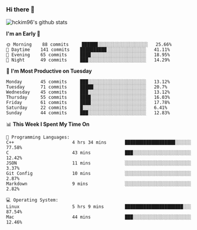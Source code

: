 ### Hi there 👋

<!--
**hckim96/hckim96** is a ✨ _special_ ✨ repository because its `README.md` (this file) appears on your GitHub profile.

Here are some ideas to get you started:

- 🔭 I’m currently working on ...
- 🌱 I’m currently learning ...
- 👯 I’m looking to collaborate on ...
- 🤔 I’m looking for help with ...
- 💬 Ask me about ...
- 📫 How to reach me: ...
- 😄 Pronouns: ...
- ⚡ Fun fact: ...
-->
![hckim96's github stats](https://github-readme-stats.vercel.app/api?username=hckim96&show_icons=true&theme=dracula&count_private=true)
<!--START_SECTION:waka-->
**I'm an Early 🐤** 

```text
🌞 Morning    88 commits     ██████░░░░░░░░░░░░░░░░░░░   25.66% 
🌆 Daytime    141 commits    ██████████░░░░░░░░░░░░░░░   41.11% 
🌃 Evening    65 commits     ████░░░░░░░░░░░░░░░░░░░░░   18.95% 
🌙 Night      49 commits     ███░░░░░░░░░░░░░░░░░░░░░░   14.29%

```
📅 **I'm Most Productive on Tuesday** 

```text
Monday       45 commits     ███░░░░░░░░░░░░░░░░░░░░░░   13.12% 
Tuesday      71 commits     █████░░░░░░░░░░░░░░░░░░░░   20.7% 
Wednesday    45 commits     ███░░░░░░░░░░░░░░░░░░░░░░   13.12% 
Thursday     55 commits     ████░░░░░░░░░░░░░░░░░░░░░   16.03% 
Friday       61 commits     ████░░░░░░░░░░░░░░░░░░░░░   17.78% 
Saturday     22 commits     █░░░░░░░░░░░░░░░░░░░░░░░░   6.41% 
Sunday       44 commits     ███░░░░░░░░░░░░░░░░░░░░░░   12.83%

```


📊 **This Week I Spent My Time On** 

```text
💬 Programming Languages: 
C++                      4 hrs 34 mins       ███████████████████░░░░░░   77.58% 
C                        43 mins             ███░░░░░░░░░░░░░░░░░░░░░░   12.42% 
JSON                     11 mins             ░░░░░░░░░░░░░░░░░░░░░░░░░   3.37% 
Git Config               10 mins             ░░░░░░░░░░░░░░░░░░░░░░░░░   2.87% 
Markdown                 9 mins              ░░░░░░░░░░░░░░░░░░░░░░░░░   2.82%

💻 Operating System: 
Linux                    5 hrs 9 mins        ██████████████████████░░░   87.54% 
Mac                      44 mins             ███░░░░░░░░░░░░░░░░░░░░░░   12.46%

```


<!--END_SECTION:waka-->
